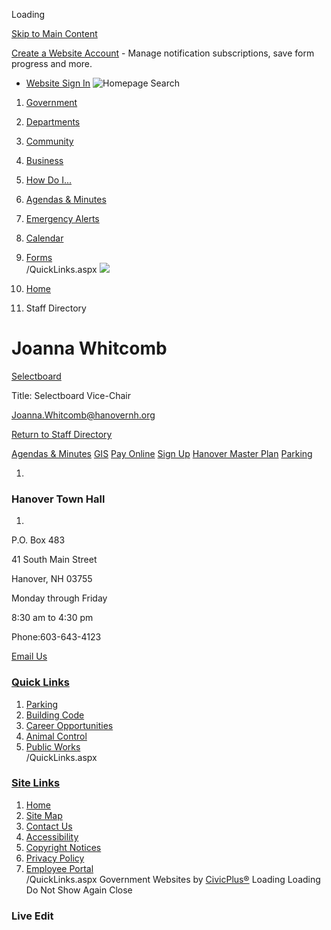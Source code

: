  

Loading

  [Skip to Main Content](#contentarea)  

 [Create a Website Account](/MyAccount/ProfileCreate)  - Manage notification subscriptions, save form progress and more.    

 *  [Website Sign In](/MyAccount) 
  ![Homepage](https://www.hanovernh.org/ImageRepository/Document?documentID=66)  Search 

 1.  [Government](/27/Government) 
 1.  [Departments](/101/Departments) 
 1.  [Community](/31/Community) 
 1.  [Business](/35/Business) 
 1.  [How Do I...](/9/How-Do-I) 

 1.  [Agendas & Minutes](/AgendaCenter)  

 1.  [Emergency Alerts](https://gcsohandisp.genasys.com/portal/en)  

 1.  [Calendar](/Calendar.aspx)  

 1.  [Forms](/FormCenter)  
 /QuickLinks.aspx  ![](https://www.hanovernh.org/ImageRepository/Document?documentID=69)  

 1.  [Home](/) 
 1. Staff Directory

# Joanna Whitcomb

   [Selectboard](/Directory.aspx?DID=46) 

Title: Selectboard Vice-Chair

 [Joanna.Whitcomb@hanovernh.org](mailto:Joanna.Whitcomb@hanovernh.org)  

 [Return to Staff Directory](/Directory.aspx) 

  [Agendas & Minutes](/AgendaCenter)   [GIS](https://www.axisgis.com/hanovernh)   [Pay Online](https://www.invoicecloud.com/portal/(S(ggdjphyz1lnevkuejlyyj2hp))/2/Site.aspx?G=74dba894-3b46-406b-8da6-1adc4ae0f4d4)   [Sign Up](/list.aspx)   [Hanover Master Plan](https://hanovernhmasterplan.com/)   [Parking](/243/Parking)  

 1.    

### Hanover Town Hall

 1.    

P.O. Box 483    

41 South Main Street   

Hanover, NH 03755   

Monday through Friday   

8:30 am to 4:30 pm   

Phone:603-643-4123   

 [Email Us](mailto:info@hanovernh.org)    

###  [Quick Links](/QuickLinks.aspx?CID=15) 

 1.  [Parking](/243/Parking)  
 1.  [Building Code](/191/Building-Code)  
 1.  [Career Opportunities](/233/Career-Opportunities)  
 1.  [Animal Control](/270/Animal-Control)  
 1.  [Public Works](/278/Public-Works)  
 /QuickLinks.aspx 

###  [Site Links](/QuickLinks.aspx?CID=16) 

 1.  [Home](/)  
 1.  [Site Map](/sitemap)  
 1.  [Contact Us](/directory.aspx)  
 1.  [Accessibility](/accessibility)  
 1.  [Copyright Notices](/copyright)  
 1.  [Privacy Policy](/privacy)  
 1.  [Employee Portal](/72/Han---Employees)  
 /QuickLinks.aspx Government Websites by [CivicPlus®](https://connect.civicplus.com/referral)  Loading Loading Do Not Show Again Close 

### Live Edit

 